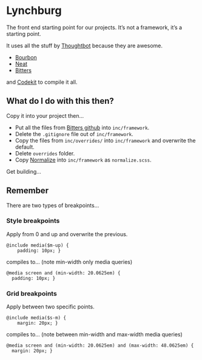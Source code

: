 # Lynchburg

The front end starting point for our projects. It’s not a framework, it’s a starting point.

It uses all the stuff by [Thoughtbot]() because they are awesome.

* [Bourbon](http://bitters.bourbon.io/)
* [Neat](http://neat.bourbon.io/)
* [Bitters](http://bitters.bourbon.io/)

and [Codekit](https://incident57.com/codekit) to compile it all.

## What do I do with this then?

Copy it into your project then…

* Put all the files from [Bitters github](https://github.com/thoughtbot/bitters/tree/master/app/assets/stylesheets) into `inc/framework`.
* Delete the `.gitignore` file out of `inc/framework`.
* Copy the files from `inc/overrides/` into `inc/framework` and overwrite the default.
* Delete `overrides` folder.
* Copy [Normalize](https://github.com/necolas/normalize.css/blob/master/normalize.css) into `inc/framework` as `normalize.scss`.

Get building…

## Remember

There are two types of breakpoints…

### Style breakpoints

Apply from 0 and up and overwrite the previous.

```
@include media($m-up) {
    padding: 10px; }
```

compiles to… (note min-width only media queries)

```
@media screen and (min-width: 20.0625em) {
  padding: 10px; }
```

### Grid breakpoints

Apply between two specific points.

```
@include media($s-m) {
    margin: 20px; }
```

compiles to… (note between min-width and max-width media queries)

```
@media screen and (min-width: 20.0625em) and (max-width: 48.0625em) {
  margin: 20px; }
```


